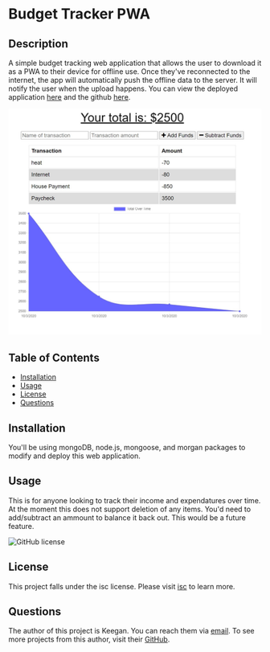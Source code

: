 # Budget Tracker PWA

## Description

A simple budget tracking web application that allows the user to download it as a PWA to their device for offline use. Once they've reconnected to the internet, the app will automatically push the offline data to the server. It will notify the user when the upload happens. You can view the deployed application [here](https://protected-bastion-93932.herokuapp.com/) and the github [here](https://github.com/kwedwick/pwa-budget-tracker). 

![Image of completed webpage](public/images/readme-photo.jpg)
    

## Table of Contents 
* [Installation](#Installation) 
* [Usage](#Usage) 
* [License](#License) 
* [Questions](#Questions) 


## Installation

You'll be using mongoDB, node.js, mongoose, and morgan packages to modify and deploy this web application. 
    

## Usage

This is for anyone looking to track their income and expendatures over time. At the moment this does not support deletion of any items. You'd need to add/subtract an ammount to balance it back out. This would be a future feature. 
    

![GitHub license](https://img.shields.io/badge/license-isc-blue.svg)

## License
    
This project falls under the isc license. Please visit [isc](https://choosealicense.com/licenses/isc) to learn more.


## Questions
The author of this project is Keegan. You can reach them via [email](mailto:kwedwick@gmail.com).
To see more projects from this author, visit their [GitHub](https://github.com/kwedwick).